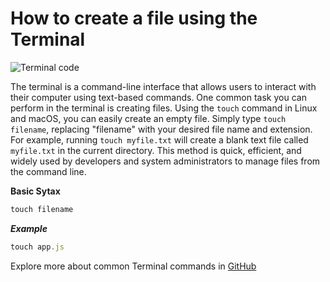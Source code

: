 # <h1> How to create a file using the Terminal
![Terminal code](https://images.unsplash.com/photo-1629654297299-c8506221ca97?q=80&w=1974&auto=format&fit=crop&ixlib=rb-4.0.3&ixid=M3wxMjA3fDB8MHxwaG90by1wYWdlfHx8fGVufDB8fHx8fA%3D%3D)

The terminal is a command-line interface that allows users to interact with their computer using text-based commands. One common task you can perform in the terminal is creating files. Using the `touch` command in Linux and macOS, you can easily create an empty file. Simply type `touch filename`, replacing "filename" with your desired file name and extension. For example, running `touch myfile.txt` will create a blank text file called `myfile.txt` in the current directory. This method is quick, efficient, and widely used by developers and system administrators to manage files from the command line.

**Basic Sytax**
```javascript
touch filename
```

***Example***
```javascript
touch app.js
```

Explore more about common Terminal commands in [GitHub](https://gist.github.com/bradtraversy/cc180de0edee05075a6139e42d5f28ce)